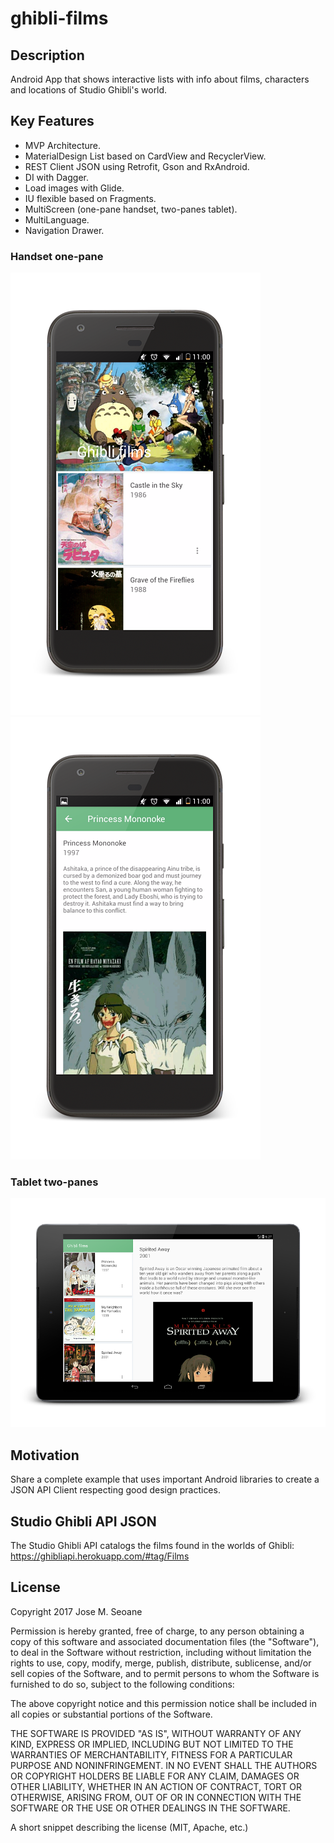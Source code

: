 # ghibli-films

## Description
Android App that shows interactive lists with info about films, characters and locations of Studio Ghibli's world.  

## Key Features
- MVP Architecture.
- MaterialDesign List based on CardView and RecyclerView. 
- REST Client JSON using Retrofit, Gson and RxAndroid.
- DI with Dagger.
- Load images with Glide.
- IU flexible based on Fragments.
- MultiScreen (one-pane handset, two-panes tablet).
- MultiLanguage.
- Navigation Drawer.

### Handset one-pane
![handset parent](https://github.com/txemasv/ghibli-films/blob/master/screenshot/handset01.png)
![handset child](https://github.com/txemasv/ghibli-films/blob/master/screenshot/handset02.png)

### Tablet two-panes
![tablet](https://github.com/txemasv/ghibli-films/blob/master/screenshot/tablet.png)

## Motivation
Share a complete example that uses important Android libraries to create a JSON API Client respecting good design practices.

## Studio Ghibli API JSON
The Studio Ghibli API catalogs the films found in the worlds of Ghibli: https://ghibliapi.herokuapp.com/#tag/Films

## License
Copyright 2017 Jose M. Seoane

Permission is hereby granted, free of charge, to any person obtaining a copy of this software and associated documentation files (the "Software"), to deal in the Software without restriction, including without limitation the rights to use, copy, modify, merge, publish, distribute, sublicense, and/or sell copies of the Software, and to permit persons to whom the Software is furnished to do so, subject to the following conditions:

The above copyright notice and this permission notice shall be included in all copies or substantial portions of the Software.

THE SOFTWARE IS PROVIDED "AS IS", WITHOUT WARRANTY OF ANY KIND, EXPRESS OR IMPLIED, INCLUDING BUT NOT LIMITED TO THE WARRANTIES OF MERCHANTABILITY, FITNESS FOR A PARTICULAR PURPOSE AND NONINFRINGEMENT. IN NO EVENT SHALL THE AUTHORS OR COPYRIGHT HOLDERS BE LIABLE FOR ANY CLAIM, DAMAGES OR OTHER LIABILITY, WHETHER IN AN ACTION OF CONTRACT, TORT OR OTHERWISE, ARISING FROM, OUT OF OR IN CONNECTION WITH THE SOFTWARE OR THE USE OR OTHER DEALINGS IN THE SOFTWARE.

A short snippet describing the license (MIT, Apache, etc.)
